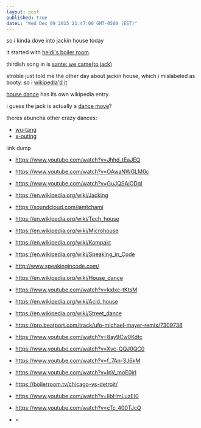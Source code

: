```yaml
---
layout: post
published: true
dateL: "Wed Dec 09 2015 21:47:00 GMT-0500 (EST)"
---
```






so i kinda dove into jackin house today

it started with [heidi's boiler room](https://www.youtube.com/watch?v=iUCtuXvk_Vc).

thirdish song in is [sante: we came(to jack)](https://soundcloud.com/sante/sante-we-came-to-jack-original-mixvivamusic)

stroble just told me the other day about jackin house, which i mislabeled as booty. so i [wikipedia'd it](https://en.wikipedia.org/wiki/Jacking)

[house dance](https://en.wikipedia.org/wiki/House_dance) has its own wikipedia entry.

i guess the jack is actually a [dance move](https://www.youtube.com/watch?v=uaftuBfkGj8)?



theres abuncha other crazy dances:

- [wu-tang](https://www.youtube.com/watch?v=tzQ5hSpP7Uw)
- [x-outing](https://www.youtube.com/watch?v=nB7D_OWAL3U)

link dump

- <https://www.youtube.com/watch?v=Jhhd_tEaJEQ>
- <https://www.youtube.com/watch?v=OAwaNWGLM0c>
- <https://www.youtube.com/watch?v=GuJQSAiODqI>
- <https://en.wikipedia.org/wiki/Jacking>
- <https://soundcloud.com/iamtchami>
- <https://en.wikipedia.org/wiki/Tech_house>
- <https://en.wikipedia.org/wiki/Microhouse>
- <https://en.wikipedia.org/wiki/Kompakt>
- <https://en.wikipedia.org/wiki/Speaking_in_Code>
- <http://www.speakingincode.com/>
- <https://en.wikipedia.org/wiki/House_dance>
- <https://www.youtube.com/watch?v=kxIxc-tKtsM>
- <https://en.wikipedia.org/wiki/Acid_house>
- <https://en.wikipedia.org/wiki/Street_dance>



- <https://pro.beatport.com/track/ufo-michael-mayer-remix/7309738>


- <https://www.youtube.com/watch?v=8ay9Cw0Kdtc>
- <https://www.youtube.com/watch?v=Xvc-QQJ0QC0>
- <https://www.youtube.com/watch?v=f_7An-3J6kM>
- <https://www.youtube.com/watch?v=IpV_moE0irI>
- <https://boilerroom.tv/chicago-vs-detroit/>
- <https://www.youtube.com/watch?v=IibHmLuzEI0>
- <https://www.youtube.com/watch?v=cTc_400TJcQ>
- <
